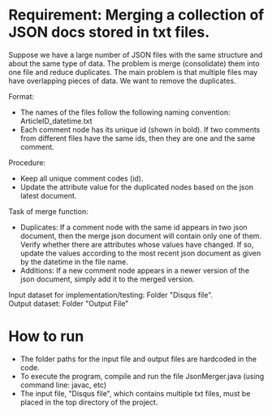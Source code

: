﻿# Requirement: Merging a collection of JSON docs stored in txt files.
Suppose we have a large number of JSON files with the same structure and about the same type of data. The problem is merge (consolidate) them into one file and reduce duplicates. The main problem is that multiple files may have overlapping pieces of data. We want to remove the duplicates.

Format:
- The names of the files follow the following naming
convention: ArticleID_datetime.txt
- Each comment node has its unique id (shown in bold). If two comments from different files have the same ids, then they are one and the same comment.

Procedure:
- Keep all unique comment codes (id).
- Update the attribute value for the duplicated nodes based on the json latest document.

Task of merge function:
- Duplicates: If a comment node with the same id appears in two json document, then the merge json document will contain only one of them. Verify whether there are attributes whose values have changed. If so, update the values according to the most recent json document as given by the datetime in the file name.
- Additions: If a new comment node appears in a newer version of the json document, simply add it to the merged version.

Input dataset for implementation/testing: Folder "Disqus file".  
Output dataset: Folder "Output File"

# How to run
- The folder paths for the input file and output files are hardcoded in the code.  
- To execute the program, compile and run the file JsonMerger.java (using command line: javac, etc)
- The input file, "Disqus file", which contains multiple txt files, must be placed in the top directory of the project.
